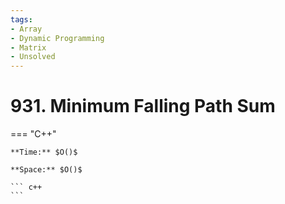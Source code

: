 ```yaml
---
tags:
- Array
- Dynamic Programming
- Matrix
- Unsolved
---
```



# 931. Minimum Falling Path Sum

=== "C++"

    **Time:** $O()$

    **Space:** $O()$

    ``` c++
    ```
